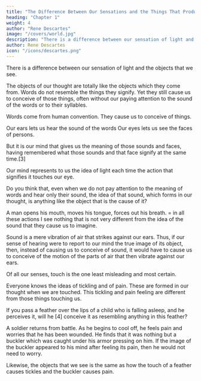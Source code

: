 ```yaml
---
title: "The Difference Between Our Sensations and the Things That Produce Them"
heading: "Chapter 1"
weight: 4
author: "Rene Descartes"
image: "/covers/world.jpg"
description: "There is a difference between our sensation of light and what is in the objects that produces that sensation"
author: Rene Descartes
icon: "/icons/descartes.png"
---
```





There is a difference between our sensation of light and the objects that we see.<!--  what is in the objects that produces that sensation -->

<!-- There can be a difference between our sensation[1] of light (i.e. the idea that is formed in our imagination through the intermediary of our eyes) and what is in the objects that produces that sensation in us (i.e. what is in the flame or in the sun that is called by the name of "light").  -->

<!-- Everyone knows that --> <!-- is persuaded that the ideas that are --> The objects of our thought are totally like the objects which they come from. <!--  proceed, nevertheless I can see no reasoning that assures us that this is the case. On the contrary, I note many experiences that should cause us to doubt it. --> Words do not resemble the things they signify. Yet they still <!--  do not cease for that reason to --> cause us to conceive of those things, often without our paying attention to the sound of the words or to their syllables. 

<!-- Thus it can happen that, after having heard a discourse, the sense of which we have very well understood, we might not be able to say in what language it was uttered.[2] Now, if  -->

Words come from <!--  signify nothing except by --> human convention. They cause us to conceive of things.  <!-- to which they bear no resemblance, why could not  -->

<!-- Similarly, Nature uses light to as a  have established a certain sign that would cause us to have the sensation of light, even though that sign in itself bore no similarity to that sensation? Nature has established laughter and tears in us to cause us to read joy and sorrow on the faces of men. -->

Our ears lets us hear the sound of the words
Our eyes lets us see the faces of persons<!--  who laughs or cries -->. 

But it is our mind that gives us the meaning of those sounds and faces, having remembered what those sounds and that face signify<!-- , represents their meaning to us --> at the same time.[3] 

Our mind represents to us the idea of light each time the action that signifies it touches our eye. <!-- But, rather than lose time in disputation, I would do better to adduce another example. -->

Do you think that, even when we do not pay attention to the meaning of words and hear only their sound, the idea of that sound, which forms in our thought, is anything like the object that is the cause of it? 

A man opens his mouth, moves his tongue, forces out his breath. = in all these actions I see nothing that is not very different from the idea of the sound that they cause us to imagine. 

<!-- ost philosophers assure us that --> 

Sound is a mere <!-- nothing other than a certain --> vibration of air that strikes against our ears. Thus, if our sense of hearing were to report to our mind the true image of its object, then, instead of causing us to conceive of sound, it would have to cause us to conceive of the motion of the parts of air that then vibrate against our ears. 

<!-- But, because not everyone will perhaps want to believe what the philosophers say, I will adduce another example. -->

Of all our senses, touch is the one least misleading and most certain. <!-- , so that, if I show you that even touch causes us to conceive many ideas that in no way resemble the objects that produce them, I do not think you will find it strange if I say that sight can do the same.  -->

Everyone knows the ideas of tickling and of pain. These are formed in our thought when we are touched. This tickling and pain feeling are different from those things touching us. 

If you pass a feather over the lips of a child who is falling asleep, and he perceives it, will he <!-- that someone is tickling him. -->[4] <!-- Do you think the idea of tickling that he --> conceive it as resembling anything in this feather?

A soldier returns from battle. <!-- ; during the heat of combat he could have been wounded without being aware of it. But now that --> As he begins to cool off, he feels pain and worries <!-- believes --> that he has been wounded. He finds that it <!-- A surgeon is called, the soldier's armor is removed, and he is examined. In the end, one finds that what he felt --> was nothing but a buckler which was caught under his armor pressing on him<!--  and making him uncomfortable -->.  If the image of the buckler appeared to his mind after feeling its pain, then he would not need to worry.<!--   in causing him to feel this strap, his sense of touch had impressed its image on his thought, there would have been no need of a surgeon to show him what he was feeling. -->

Likewise, the objects that we see is the same as how the touch of a feather causes tickles and the buckler causes pain.  
<!-- Now, I see no reason that forces us to believe that what is in the objects from which the sensation of light comes to us is any more like that sensation than the actions of a feather and of a strap are like tickling and pain.  -->

<!-- Nevertheless, I have not adduced these examples to make you believe absolutely that this light is something different in the objects from what it is in our eyes, but only so that you will doubt it and so that, forbearing from being preoccupied by the contrary, you can now better examine with me what light is.
 -->
